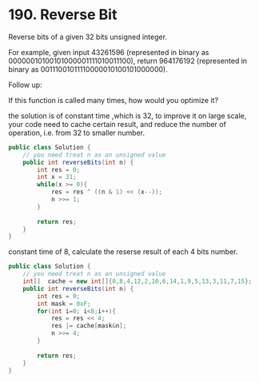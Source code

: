# 190. Reverse Bit

Reverse bits of a given 32 bits unsigned integer.

For example, given input 43261596 (represented in binary as 00000010100101000001111010011100), return 964176192 (represented in binary as 00111001011110000010100101000000).

Follow up:

If this function is called many times, how would you optimize it?

the solution is of constant time ,which is 32, to improve it on large scale, your code need to cache certain result, and reduce the number of operation, i.e. from 32 to smaller number.

```java
public class Solution {
    // you need treat n as an unsigned value
    public int reverseBits(int n) {
        int res = 0;
        int x = 31;
        while(x >= 0){
            res = res ^ ((n & 1) << (x--));
            n >>= 1;
        }
        
        return res;
    }
}
```

constant time of 8, calculate the reserse result of each 4 bits number.

```java
public class Solution {
    // you need treat n as an unsigned value
    int[]  cache = new int[]{0,8,4,12,2,10,6,14,1,9,5,13,3,11,7,15};
    public int reverseBits(int n) {
        int res = 0;
        int mask = 0xF;
        for(int i=0; i<8;i++){
            res = res << 4;
            res |= cache[mask&n];
            n >>= 4;
        }
        
        return res;
    }
}
```

